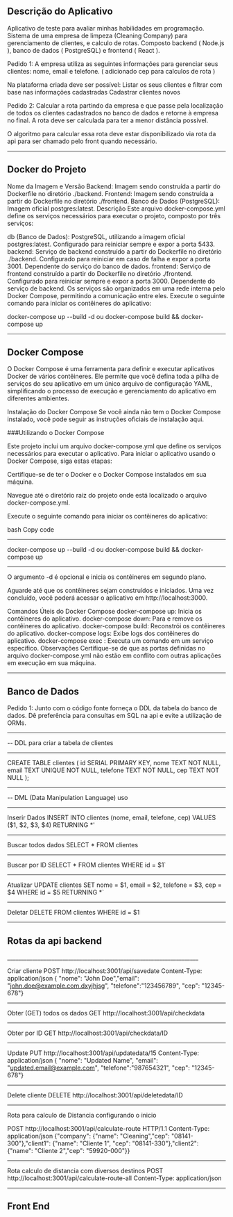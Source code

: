  <h2>Descrição do Aplicativo</h2>

Aplicativo de teste para avaliar minhas habilidades em programação.
Sistema de uma empresa de limpeza (Cleaning Company) para gerenciamento de clientes, e calculo de rotas.
Composto backend ( Node.js ), banco de dados ( PostgreSQL) e frontend ( React ).

Pedido 1:
A empresa utiliza as seguintes informações para gerenciar seus clientes: nome, email e telefone. ( adicionado cep para calculos de rota )

Na plataforma criada deve ser possível:
Listar os seus clientes e filtrar com base nas informações cadastradas
Cadastrar clientes novos

Pedido 2:
Calcular a rota partindo da empresa  e que passe pela localização de todos os clientes cadastrados no banco de dados e retorne à empresa no final. A rota deve ser calculada para ter a menor distância possível.

O algoritmo para calcular essa rota deve estar disponibilizado via rota da api para ser chamado pelo front quando necessário.
______________________________________________________________________________

<h2>Docker do Projeto</H2>

Nome da Imagem e Versão
Backend: Imagem sendo construída a partir do Dockerfile no diretório ./backend.
Frontend: Imagem sendo construída a partir do Dockerfile no diretório ./frontend.
Banco de Dados (PostgreSQL): Imagem oficial postgres:latest.
Descrição
Este arquivo docker-compose.yml define os serviços necessários para executar o projeto, composto por três serviços:

db (Banco de Dados): PostgreSQL, utilizando a imagem oficial postgres:latest. Configurado para reiniciar sempre e expor a porta 5433.
backend: Serviço de backend construído a partir do Dockerfile no diretório ./backend. Configurado para reiniciar em caso de falha e expor a porta 3001. Dependente do serviço do banco de dados.
frontend: Serviço de frontend construído a partir do Dockerfile no diretório ./frontend. Configurado para reiniciar sempre e expor a porta 3000. Dependente do serviço de backend.
Os serviços são organizados em uma rede interna pelo Docker Compose, permitindo a comunicação entre eles.
Execute o seguinte comando para iniciar os contêineres do aplicativo:

docker-compose up --build -d
        ou
docker-compose build && docker-compose up        


_____________________________________________________________________________________

<h2>Docker Compose</h2>


O Docker Compose é uma ferramenta para definir e executar aplicativos Docker de vários contêineres. Ele permite que você defina toda a pilha de serviços do seu aplicativo em um único arquivo de configuração YAML, simplificando o processo de execução e gerenciamento do aplicativo em diferentes ambientes.

Instalação do Docker Compose
Se você ainda não tem o Docker Compose instalado, você pode seguir as instruções oficiais de instalação aqui.

###Utilizando o Docker Compose

Este projeto inclui um arquivo docker-compose.yml que define os serviços necessários para executar o aplicativo. Para iniciar o aplicativo usando o Docker Compose, siga estas etapas:

Certifique-se de ter o Docker e o Docker Compose instalados em sua máquina.

Navegue até o diretório raiz do projeto onde está localizado o arquivo docker-compose.yml.

Execute o seguinte comando para iniciar os contêineres do aplicativo:

bash
Copy code
___________________________________________________________________

docker-compose up --build -d
        ou
docker-compose build && docker-compose up 
___________________________________________________________________
O argumento -d é opcional e inicia os contêineres em segundo plano.

Aguarde até que os contêineres sejam construídos e iniciados. Uma vez concluído, você poderá acessar o aplicativo em http://localhost:3000.

Comandos Úteis do Docker Compose
docker-compose up: Inicia os contêineres do aplicativo.
docker-compose down: Para e remove os contêineres do aplicativo.
docker-compose build: Reconstrói os contêineres do aplicativo.
docker-compose logs: Exibe logs dos contêineres do aplicativo.
docker-compose exec <service> <command>: Executa um comando em um serviço específico.
Observações
Certifique-se de que as portas definidas no arquivo docker-compose.yml não estão em conflito com outras aplicações em execução em sua máquina.
___________________________________________________________________

<h2> Banco de Dados </h2>

Pedido 1:
Junto com o código fonte forneça o DDL da tabela do banco de dados. Dê preferência para consultas em SQL na api e evite a utilização de ORMs.
___________________________________________________________________
-- DDL para criar a tabela de clientes
___________________________________________________________________
CREATE TABLE clientes (
    id SERIAL PRIMARY KEY,
    nome TEXT NOT NULL,
    email TEXT UNIQUE NOT NULL,
    telefone TEXT NOT NULL,
    cep TEXT NOT NULL
);
___________________________________________________________________

-- DML (Data Manipulation Language) uso
___________________________________________________________________
Inserir Dados
INSERT INTO clientes (nome, email, telefone, cep) VALUES ($1, $2, $3, $4) RETURNING *'
___________________________________________________________________
Buscar todos dados
SELECT * FROM clientes
___________________________________________________________________
Buscar por ID
SELECT * FROM clientes WHERE id = $1`
___________________________________________________________________
Atualizar 
UPDATE clientes SET nome = $1, email = $2, telefone = $3, cep = $4 WHERE id = $5 RETURNING *`
___________________________________________________________________
Deletar
DELETE FROM clientes WHERE id = $1
___________________________________________________________________



<h2> Rotas da api backend </h2>
_____________________________________________________________________

Criar cliente
POST http://localhost:3001/api/savedate
Content-Type: application/json
{ "nome": "John Doe","email": "john.doe@example.com.dxyjhjsg", "telefone":"123456789", "cep": "12345-678"}

______________________________________________________________________

Obter (GET) todos os dados
GET http://localhost:3001/api/checkdata
_____________________________________________________________________

Obter por ID
GET http://localhost:3001/api/checkdata/ID
_____________________________________________________________________

Update 
PUT http://localhost:3001/api/updatedata/15
Content-Type: application/json
{ "nome": "Updated Name", "email": "updated.email@example.com", "telefone":"987654321", "cep": "12345-678"}
_____________________________________________________________________
Delete cliente
DELETE http://localhost:3001/api/deletedata/ID
_____________________________________________________________________

Rota para calculo de Distancia configurando o inicio

POST http://localhost:3001/api/calculate-route HTTP/1.1
Content-Type: application/json
{"company": {"name": "Cleaning","cep": "08141-300"},"client1": {"name": "Cliente 1",
 "cep": "08141-330"},"client2": {"name": "Cliente 2","cep": "59920-000"}}
 _____________________________________________________________________

Rota calculo de distancia com diversos destinos 
POST http://localhost:3001/api/calculate-route-all
Content-Type: application/json

_______________________________________________________________________

<h2> Front End </H2>


